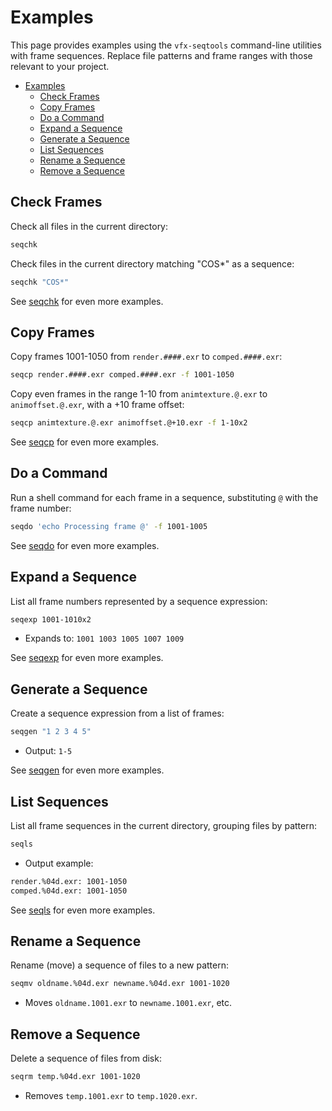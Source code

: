 # Examples

This page provides examples using the `vfx-seqtools` command-line utilities with frame sequences. Replace file patterns and frame ranges with those relevant to your project.

- [Examples](#examples)
  - [Check Frames](#check-frames)
  - [Copy Frames](#copy-frames)
  - [Do a Command](#do-a-command)
  - [Expand a Sequence](#expand-a-sequence)
  - [Generate a Sequence](#generate-a-sequence)
  - [List Sequences](#list-sequences)
  - [Rename a Sequence](#rename-a-sequence)
  - [Remove a Sequence](#remove-a-sequence)

## Check Frames

Check all files in the current directory:

```bash
seqchk
```

Check files in the current directory matching "COS*" as a sequence:

```bash
seqchk "COS*"
```

See [seqchk](./seqchk.md) for even more examples.

## Copy Frames

Copy frames 1001-1050 from `render.####.exr` to `comped.####.exr`:

```bash
seqcp render.####.exr comped.####.exr -f 1001-1050
```

Copy even frames in the range 1-10 from `animtexture.@.exr` to `animoffset.@.exr`, with a +10 frame offset:

```bash
seqcp animtexture.@.exr animoffset.@+10.exr -f 1-10x2
```

See [seqcp](./seqcp.md) for even more examples.

## Do a Command

Run a shell command for each frame in a sequence, substituting `@` with the frame number:

```bash
seqdo 'echo Processing frame @' -f 1001-1005
```

See [seqdo](./seqdo.md) for even more examples.

## Expand a Sequence

List all frame numbers represented by a sequence expression:

```bash
seqexp 1001-1010x2
```

- Expands to: `1001 1003 1005 1007 1009`

See [seqexp](./seqexp.md) for even more examples.

## Generate a Sequence

Create a sequence expression from a list of frames:

```bash
seqgen "1 2 3 4 5"
```

- Output: `1-5`

See [seqgen](./seqgen.md) for even more examples.

## List Sequences

List all frame sequences in the current directory, grouping files by pattern:

```bash
seqls
```

- Output example:

```bash
render.%04d.exr: 1001-1050
comped.%04d.exr: 1001-1050
```

See [seqls](./seqls.md) for even more examples.

## Rename a Sequence

Rename (move) a sequence of files to a new pattern:

```bash
seqmv oldname.%04d.exr newname.%04d.exr 1001-1020
```

- Moves `oldname.1001.exr` to `newname.1001.exr`, etc.

## Remove a Sequence

Delete a sequence of files from disk:

```bash
seqrm temp.%04d.exr 1001-1020
```

- Removes `temp.1001.exr` to `temp.1020.exr`.
